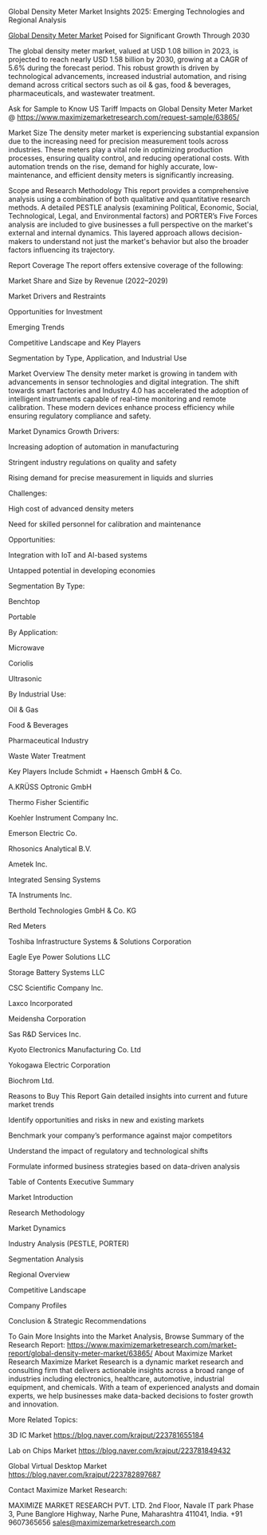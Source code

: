 Global Density Meter Market Insights 2025: Emerging Technologies and Regional Analysis

[Global Density Meter Market](https://www.maximizemarketresearch.com/market-report/global-density-meter-market/63865/) Poised for Significant Growth Through 2030

The global density meter market, valued at USD 1.08 billion in 2023, is projected to reach nearly USD 1.58 billion by 2030, growing at a CAGR of 5.6% during the forecast period. This robust growth is driven by technological advancements, increased industrial automation, and rising demand across critical sectors such as oil & gas, food & beverages, pharmaceuticals, and wastewater treatment.

Ask for Sample to Know US Tariff Impacts on Global Density Meter Market @ https://www.maximizemarketresearch.com/request-sample/63865/ 

Market Size
The density meter market is experiencing substantial expansion due to the increasing need for precision measurement tools across industries. These meters play a vital role in optimizing production processes, ensuring quality control, and reducing operational costs. With automation trends on the rise, demand for highly accurate, low-maintenance, and efficient density meters is significantly increasing.

Scope and Research Methodology
This report provides a comprehensive analysis using a combination of both qualitative and quantitative research methods. A detailed PESTLE analysis (examining Political, Economic, Social, Technological, Legal, and Environmental factors) and PORTER’s Five Forces analysis are included to give businesses a full perspective on the market's external and internal dynamics. This layered approach allows decision-makers to understand not just the market's behavior but also the broader factors influencing its trajectory.

Report Coverage
The report offers extensive coverage of the following:

Market Share and Size by Revenue (2022–2029)

Market Drivers and Restraints

Opportunities for Investment

Emerging Trends

Competitive Landscape and Key Players

Segmentation by Type, Application, and Industrial Use

Market Overview
The density meter market is growing in tandem with advancements in sensor technologies and digital integration. The shift towards smart factories and Industry 4.0 has accelerated the adoption of intelligent instruments capable of real-time monitoring and remote calibration. These modern devices enhance process efficiency while ensuring regulatory compliance and safety.

Market Dynamics
Growth Drivers:

Increasing adoption of automation in manufacturing

Stringent industry regulations on quality and safety

Rising demand for precise measurement in liquids and slurries

Challenges:

High cost of advanced density meters

Need for skilled personnel for calibration and maintenance

Opportunities:

Integration with IoT and AI-based systems

Untapped potential in developing economies

Segmentation
By Type:

Benchtop

Portable

By Application:

Microwave

Coriolis

Ultrasonic

By Industrial Use:

Oil & Gas

Food & Beverages

Pharmaceutical Industry

Waste Water Treatment

Key Players Include
Schmidt + Haensch GmbH & Co.

A.KRÜSS Optronic GmbH

Thermo Fisher Scientific

Koehler Instrument Company Inc.

Emerson Electric Co.

Rhosonics Analytical B.V.

Ametek Inc.

Integrated Sensing Systems

TA Instruments Inc.

Berthold Technologies GmbH & Co. KG

Red Meters

Toshiba Infrastructure Systems & Solutions Corporation

Eagle Eye Power Solutions LLC

Storage Battery Systems LLC

CSC Scientific Company Inc.

Laxco Incorporated

Meidensha Corporation

Sas R&D Services Inc.

Kyoto Electronics Manufacturing Co. Ltd

Yokogawa Electric Corporation

Biochrom Ltd.

Reasons to Buy This Report
Gain detailed insights into current and future market trends

Identify opportunities and risks in new and existing markets

Benchmark your company’s performance against major competitors

Understand the impact of regulatory and technological shifts

Formulate informed business strategies based on data-driven analysis

Table of Contents
Executive Summary

Market Introduction

Research Methodology

Market Dynamics

Industry Analysis (PESTLE, PORTER)

Segmentation Analysis

Regional Overview

Competitive Landscape

Company Profiles

Conclusion & Strategic Recommendations

To Gain More Insights into the Market Analysis, Browse Summary of the Research Report: https://www.maximizemarketresearch.com/market-report/global-density-meter-market/63865/ 
About Maximize Market Research
Maximize Market Research is a dynamic market research and consulting firm that delivers actionable insights across a broad range of industries including electronics, healthcare, automotive, industrial equipment, and chemicals. With a team of experienced analysts and domain experts, we help businesses make data-backed decisions to foster growth and innovation.

More Related Topics:

3D IC Market https://blog.naver.com/krajput/223781655184 

Lab on Chips Market https://blog.naver.com/krajput/223781849432 

Global Virtual Desktop Market https://blog.naver.com/krajput/223782897687 

Contact Maximize Market Research:

MAXIMIZE MARKET RESEARCH PVT. LTD.
2nd Floor, Navale IT park Phase 3,
Pune Banglore Highway, Narhe
Pune, Maharashtra 411041, India.
+91 9607365656 
sales@maximizemarketresearch.com
